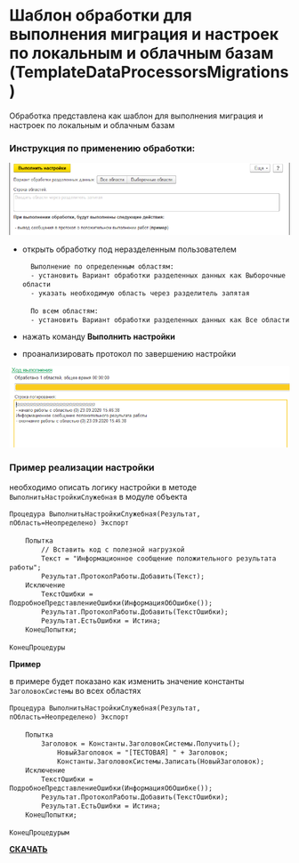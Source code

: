 # Шаблон обработки для выполнения миграция и настроек по локальным и облачным базам (TemplateDataProcessorsMigrations)

Обработка представлена как шаблон для выполнения миграция и настроек по локальным и облачным базам

### Инструкция по применению обработки:

![](./assets/head.png)
- открыть обработку под неразделенным пользователем


        Выполнение по определенным областям:
        - установить Вариант обработки разделенных данных как Выборочные области
        - указать необходимую область через разделитель запятая

        По всем областям:
        - установить Вариант обработки разделенных данных как Все области

-  нажать команду **Выполнить настройки** 
- проанализировать протокол по завершению настройки

![](./assets/log.png)

### Пример реализации настройки

необходимо описать логику настройки в методе `ВыполнитьНастройкиСлужебная` в модуле объекта 

```bsl
Процедура ВыполнитьНастройкиСлужебная(Результат, пОбласть=Неопределено) Экспорт
	
	Попытка
		// Вставить код с полезной нагрузкой
		Текст = "Информационное сообщение положительного результата работы";
		Результат.ПротоколРаботы.Добавить(Текст);
	Исключение
		ТекстОшибки = ПодробноеПредставлениеОшибки(ИнформацияОбОшибке());
		Результат.ПротоколРаботы.Добавить(ТекстОшибки);
		Результат.ЕстьОшибки = Истина;
	КонецПопытки;
	
КонецПроцедуры
```

**Пример** 

в примере будет показано как изменить значение константы `ЗаголовокСистемы` во всех областях

```bsl
Процедура ВыполнитьНастройкиСлужебная(Результат, пОбласть=Неопределено) Экспорт
	
	Попытка
		Заголовок = Константы.ЗаголовокСистемы.Получить();
        	НовыйЗаголовок = "[ТЕСТОВАЯ] " + Заголовок;
        	Константы.ЗаголовокСистемы.Записать(НовыйЗаголовок);
	Исключение
		ТекстОшибки = ПодробноеПредставлениеОшибки(ИнформацияОбОшибке());
		Результат.ПротоколРаботы.Добавить(ТекстОшибки);
		Результат.ЕстьОшибки = Истина;
	КонецПопытки;
	
КонецПроцедурым
```

**[СКАЧАТЬ](https://github.com/pallid/TemplateDataProcessorsMigrations/releases/latest)**
